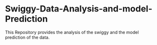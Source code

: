 # Swiggy-Data-Analysis-and-model-Prediction
This Repository provides the analysis of the swiggy and the model prediction of the data.
